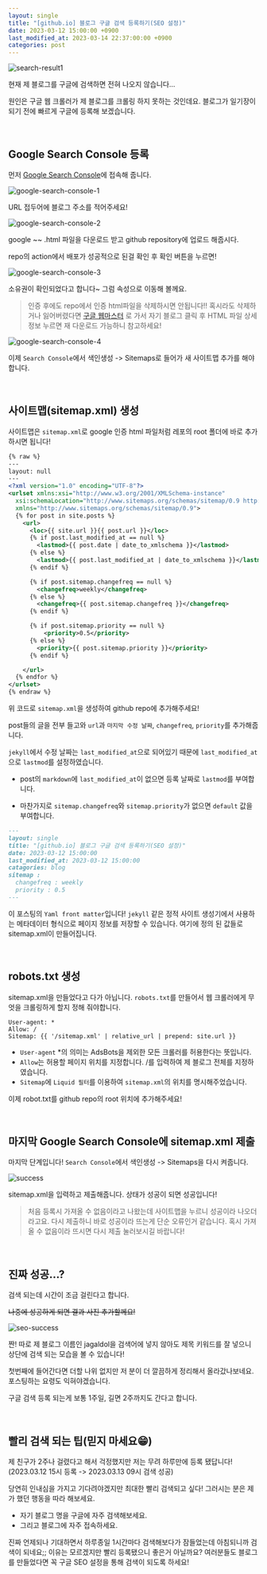 ```yaml
---
layout: single
title: "[github.io] 블로그 구글 검색 등록하기(SEO 설정)"
date: 2023-03-12 15:00:00 +0900
last_modified_at: 2023-03-14 22:37:00:00 +0900
categories: post
---
```

![search-result1](/assets/images/2023-03-12/search-result1.png)

현재 제 블로그를 구글에 검색하면 전혀 나오지 않습니다\...

원인은 구글 웹 크롤러가 제 블로그를 크롤링 하지 못하는 것인데요. 블로그가 일기장이 되기 전에 빠르게 구글에 등록해 보겠습니다.

&nbsp;

## Google Search Console 등록
먼저 [Google Search Console](https://search.google.com/search-console)에 접속해 줍니다. 

![google-search-console-1](/assets/images/2023-03-12/google-search-console-1.png)

URL 접두어에 블로그 주소를 적어주세요!

![google-search-console-2](/assets/images/2023-03-12/google-search-console-2.png)

google ~~ .html 파일을 다운로드 받고 github repository에 업로드 해줍시다.

repo의 action에서 배포가 성공적으로 된걸 확인 후 확인 버튼을 누르면!

![google-search-console-3](/assets/images/2023-03-12/google-search-console-3.png)

소유권이 확인되었다고 합니다~ 그럼 속성으로 이동해 볼께요.

> 인증 후에도 repo에서 인증 html파일을 삭제하시면 안됩니다!!
혹시라도 삭제하거나 잃어버렸다면 [구글 웹마스터](https://www.google.com/webmasters/verification) 로 가서 자기 블로그 클릭 후 HTML 파일 상세정보 누르면 재 다운로드 가능하니 참고하세요!

![google-search-console-4](/assets/images/2023-03-12/google-search-console-4.png)

이제 `Search Console`에서 색인생성 -> Sitemaps로 들어가 새 사이트맵 추가를 해야합니다.

&nbsp;

## 사이트맵(sitemap.xml) 생성
사이트맵은 `sitemap.xml`로 google 인증 html 파일처럼 레포의 root 폴더에 바로 추가하시면 됩니다!

```xml
{% raw %}
---
layout: null
---
<?xml version="1.0" encoding="UTF-8"?>
<urlset xmlns:xsi="http://www.w3.org/2001/XMLSchema-instance"
  xsi:schemaLocation="http://www.sitemaps.org/schemas/sitemap/0.9 http://www.sitemaps.org/schemas/sitemap/0.9/sitemap.xsd"
  xmlns="http://www.sitemaps.org/schemas/sitemap/0.9">
  {% for post in site.posts %}
    <url>
      <loc>{{ site.url }}{{ post.url }}</loc>
      {% if post.last_modified_at == null %}
        <lastmod>{{ post.date | date_to_xmlschema }}</lastmod>
      {% else %}
        <lastmod>{{ post.last_modified_at | date_to_xmlschema }}</lastmod>
      {% endif %}

      {% if post.sitemap.changefreq == null %}
        <changefreq>weekly</changefreq>
      {% else %}
        <changefreq>{{ post.sitemap.changefreq }}</changefreq>
      {% endif %}

      {% if post.sitemap.priority == null %}
          <priority>0.5</priority>
      {% else %}
        <priority>{{ post.sitemap.priority }}</priority>
      {% endif %}

    </url>
  {% endfor %}
</urlset>
{% endraw %}
```

위 코드로 `sitemap.xml`을 생성하여 github repo에 추가해주세요!

post들의 글을 전부 들고와 `url`과 `마지막 수정 날짜`, `changefreq`, `priority`를 추가해줍니다.

`jekyll`에서 수정 날짜는 `last_modified_at`으로 되어있기 때문에 `last_modified_at`으로 `lastmod`를 설정하였습니다.

* post의 `markdown`에 `last_modified_at`이 없으면 등록 날짜로 `lastmod`를 부여합니다.

* 마찬가지로 `sitemap.changefreq`와 `sitemap.priority`가 없으면 `default` 값을 부여합니다.

```md
---
layout: single
title: "[github.io] 블로그 구글 검색 등록하기(SEO 설정)"
date: 2023-03-12 15:00:00
last_modified_at: 2023-03-12 15:00:00
catagories: blog
sitemap :
  changefreq : weekly
  priority : 0.5
---
```
이 포스팅의 `Yaml front matter`입니다! `jekyll` 같은 정적 사이트 생성기에서 사용하는 메타데이터 형식으로 페이지 정보를 저장할 수 있습니다. 여기에 정의 된 값들로  sitemap.xml이 만들어집니다.

&nbsp;

## robots.txt 생성
sitemap.xml을 만들었다고 다가 아닙니다. `robots.txt`를 만들어서 웹 크롤러에게 무엇을 크롤링하게 할지 정해 줘야합니다.

```
User-agent: *
Allow: /
Sitemap: {{ '/sitemap.xml' | relative_url | prepend: site.url }}
```

* `User-agent` *의 의미는 AdsBots을 제외한 모든 크롤러를 허용한다는 뜻입니다.
* `Allow`는 허용할 페이지 위치를 지정합니다. /를 입력하여 제 블로그 전체를 지정하였습니다.
* `Sitemap`에 `Liquid 필터`를 이용하여 `sitemap.xml`의 위치를 명시해주었습니다.

이제 robot.txt를 github repo의 root 위치에 추가해주세요!

&nbsp;

## 마지막 Google Search Console에 sitemap.xml 제출
마지막 단계입니다! `Search Console`에서 색인생성 -> Sitemaps을 다시 켜줍니다.

![success](/assets/images/2023-03-12/success.png)

sitemap.xml을 입력하고 제출해줍니다. 상태가 성공이 되면 성공입니다!

> 처음 등록시 가져올 수 없음이라고 나왔는데 사이트맵을 누르니 성공이라 나오더라고요. 다시 제출하니 바로 성공이라 뜨는게 단순 오류인거 같습니다.
혹시 가져올 수 없음이라 뜨시면 다시 제출 눌러보시길 바랍니다!

&nbsp;

## 진짜 성공\...?
검색 되는데 시간이 조금 걸린다고 합니다.

~~나중에 성공하게 되면 결과 사진 추가할께요!~~

![seo-success](/assets/images/2023-03-12/seo-success.png)

짠! 따로 제 블로그 이름인 jagaldol을 검색어에 넣지 않아도 제목 키워드를 잘 넣으니 상단에 검색 되는 모습을 볼 수 있습니다!

첫번째에 들어간다면 더할 나위 없지만 저 분이 더 깔끔하게 정리해서 올라갔나보네요. 포스팅하는 요령도 익혀야겠습니다.

구글 검색 등록 되는게 보통 1주일, 길면 2주까지도 간다고 합니다.

&nbsp;

## 빨리 검색 되는 팁(믿지 마세요😁)
제 친구가 2주나 걸렸다고 해서 걱정했지만 저는 무려 하루만에 등록 됐답니다! (2023.03.12 15시 등록 -> 2023.03.13 09시 검색 성공)

당연히 인내심을 가지고 기다려야겠지만 최대한 빨리 검색되고 싶다! 그러시는 분은 제가 했던 행동을 따라 해보세요.
* 자기 블로그 명을 구글에 자주 검색해보세요.
* 그리고 블로그에 자주 접속하세요.

진짜 언제되나 기대하면서 하루종일 1시간마다 검색해보다가 잠들었는데 아침되니까 검색이 되네요;; 이유는 모르겠지만 빨리 등록됐으니 좋은거 아닐까요? 여러분들도 블로그를 만들었다면 꼭 구글 SEO 설정을 통해 검색이 되도록 하세요!